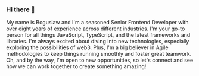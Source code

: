 ### Hi there 👋

My name is Boguslaw and I'm a seasoned Senior Frontend Developer with over eight years of experience across different industries. I'm your go-to person for all things JavaScript, TypeScript, and the latest frameworks and libraries. I'm always excited about diving into new technologies, especially exploring the possibilities of web3. Plus, I'm a big believer in Agile methodologies to keep things running smoothly and foster great teamwork. Oh, and by the way, I'm open to new opportunities, so let's connect and see how we can work together to create something amazing!
<!--
**boguslawdanek/boguslawdanek** is a ✨ _special_ ✨ repository because its `README.md` (this file) appears on your GitHub profile.

Here are some ideas to get you started:

- 🔭 I’m currently working on ...
- 🌱 I’m currently learning ...
- 👯 I’m looking to collaborate on ...
- 🤔 I’m looking for help with ...
- 💬 Ask me about ...
- 📫 How to reach me: ...
- 😄 Pronouns: ...
- ⚡ Fun fact: ...
-->
